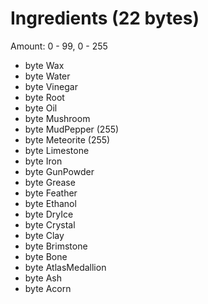 # Ingredients (22 bytes)

Amount: 0 - 99, 0 - 255

* byte Wax
* byte Water
* byte Vinegar
* byte Root
* byte Oil
* byte Mushroom
* byte MudPepper (255)
* byte Meteorite (255)
* byte Limestone
* byte Iron
* byte GunPowder
* byte Grease
* byte Feather
* byte Ethanol
* byte DryIce
* byte Crystal
* byte Clay
* byte Brimstone
* byte Bone
* byte AtlasMedallion
* byte Ash
* byte Acorn